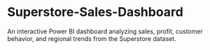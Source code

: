 # Superstore-Sales-Dashboard
An interactive Power BI dashboard analyzing sales, profit, customer behavior, and regional trends from the Superstore dataset.
